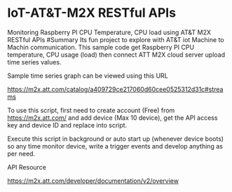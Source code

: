 
# IoT-AT&T-M2X RESTful APIs
Monitoring Raspberry PI CPU Temperature, CPU load using AT&amp;T M2X RESTful APIs
#Summary
  Its fun project to explore with AT&T iot Machine to Machin communication.  This sample code get Raspberry PI CPU temperature, CPU usage (load) then connect ATT M2X cloud server upload time series values.
  
  Sample time series graph can be viewed using this URL
  
https://m2x.att.com/catalog/a409729ce217060d60cee0525312d31c#streams

To use this script, first need to create account (Free) from https://m2x.att.com/ and add device (Max 10 device), get the API access key and device ID and replace into script.

Execute this script in background or auto start up (whenever device boots) so any time monitor device, write a trigger events and develop anything as per need.


API Resource

https://m2x.att.com/developer/documentation/v2/overview
